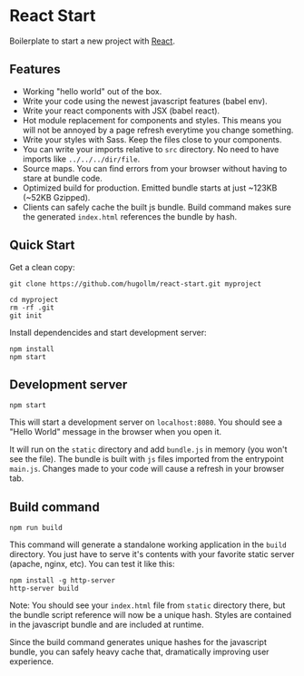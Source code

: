 # React Start

Boilerplate to start a new project with [React](https://facebook.github.io/react/).


## Features

* Working "hello world" out of the box.
* Write your code using the newest javascript features (babel env).
* Write your react components with JSX (babel react).
* Hot module replacement for components and styles. This means you will not be annoyed by a page refresh everytime you change something.
* Write your styles with Sass. Keep the files close to your components.
* You can write your imports relative to `src` directory. No need to have imports like `../../../dir/file`.
* Source maps. You can find errors from your browser without having to stare at bundle code.
* Optimized build for production. Emitted bundle starts at just ~123KB (~52KB Gzipped).
* Clients can safely cache the built js bundle. Build command makes sure the generated `index.html` references the bundle by hash.


## Quick Start

Get a clean copy:

    git clone https://github.com/hugollm/react-start.git myproject

    cd myproject
    rm -rf .git
    git init

Install dependencides and start development server:

    npm install
    npm start


## Development server

    npm start

This will start a development server on `localhost:8080`. You should see a "Hello World" message in the browser when you open it.

It will run on the `static` directory and add `bundle.js` in memory (you won't see the file). The bundle is built with `js` files imported from the entrypoint `main.js`. Changes made to your code will cause a refresh in your browser tab.


## Build command

    npm run build

This command will generate a standalone working application in the `build` directory. You just have to serve it's contents with your favorite static server (apache, nginx, etc). You can test it like this:

    npm install -g http-server
    http-server build

Note: You should see your `index.html` file from `static` directory there, but the bundle script reference will now be a unique hash.
Styles are contained in the javascript bundle and are included at runtime.

Since the build command generates unique hashes for the javascript bundle, you can safely heavy cache that, dramatically improving user experience.
